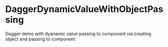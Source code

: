 # DaggerDynamicValueWithObjectPassing
Dagger demo with dyanamic value passing to component via creating object and passing to component
